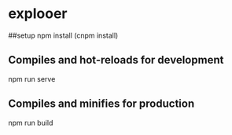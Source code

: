 # explooer

##setup
npm install (cnpm install)

## Compiles and hot-reloads for development
npm run serve

## Compiles and minifies for production
npm run build